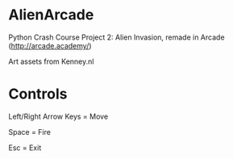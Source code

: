 # AlienArcade
Python Crash Course Project 2: Alien Invasion, remade in Arcade (http://arcade.academy/)

Art assets from Kenney.nl 

# Controls
Left/Right Arrow Keys = Move

Space = Fire

Esc = Exit

